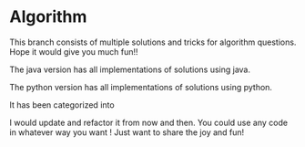 # Algorithm

This branch consists of multiple solutions and tricks for algorithm questions. Hope it would give you much fun!!

The java version has all  implementations of solutions using java. 

The python version has all implementations of solutions using python.

It has been categorized into 


    

I would update and refactor it from now and then. You could use any code in whatever way you want ! Just want to share the joy and fun!


